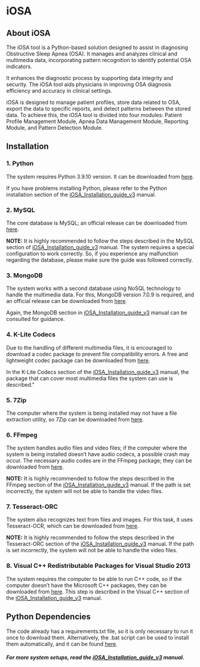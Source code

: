 # iOSA
## About iOSA
The iOSA tool is a Python-based solution designed to assist in diagnosing Obstructive Sleep Apnea (OSA). It manages and analyzes clinical and multimedia data, incorporating pattern recognition to identify potential OSA indicators.

It enhances the diagnostic process by supporting data integrity and security. The iOSA tool aids physicians in improving OSA diagnosis efficiency and accuracy in clinical settings.

iOSA is designed to manage patient profiles, store data related to OSA, export the data to specific reports, and detect patterns between the stored data. To achieve this, the iOSA tool is divided into four modules: Patient Profile Management Module, Apnea Data Management Module, Reporting Module, and Pattern Detection Module.

## Installation
### 1. Python
The system requires Python 3.9.10 version. It can be downloaded from [here](https://www.python.org/downloads/release/python-3910/).

If you have problems installing Python, please refer to the Python installation section of the [iOSA_Installation_guide_v3](iOSA_Installation_guide_v3.pdf) manual.

### 2. MySQL
The core database is MySQL; an official release can be downloaded from [here](https://dev.mysql.com/downloads/installer/).

**NOTE:** It is highly recommended to follow the steps described in the MySQL section of [iOSA_Installation_guide_v3](iOSA_Installation_guide_v3.pdf) manual. The system requires a special configuration to work correctly. So, if you experience any malfunction regarding the database, please make sure the guide was followed correctly.

### 3. MongoDB
The system works with a second database using NoSQL technology to handle the multimedia data. For this, MongoDB version 7.0.9 is required, and an official release can be downloaded from [here](https://www.mongodb.com/try/download/community).

Again, the MongoDB section in [iOSA_Installation_guide_v3](iOSA_Installation_guide_v3.pdf) manual can be consulted for guidance.

### 4. K-Lite Codecs
Due to the handling of different multimedia files, it is encouraged to download a codec package to prevent file compatibility errors. A free and lightweight codec package can be downloaded from [here](https://www.codecguide.com/download_kl.htm).

In the K-Lite Codecs section of the [iOSA_Installation_guide_v3](iOSA_Installation_guide_v3.pdf) manual, the package that can cover most multimedia files the system can use is described."

### 5. 7Zip
The computer where the system is being installed may not have a file extraction utility, so 7Zip can be downloaded from [here](https://7-zip.org/).

### 6. FFmpeg
The system handles audio files and video files; if the computer where the system is being installed doesn’t have audio codecs, a possible crash may occur. The necessary audio codes are in the FFmpeg package; they can be downloaded from [here](https://ffmpeg.org/download.html).

**NOTE:** It is highly recommended to follow the steps described in the FFmpeg section of the [iOSA_Installation_guide_v3](iOSA_Installation_guide_v3.pdf) manual. If the path is set incorrectly, the system will not be able to handle the video files.

### 7. Tesseract-ORC
The system also recognizes text from files and images. For this task, it uses Tesseract-OCR, which can be downloaded from [here](https://github.com/UB-Mannheim/tesseract/wiki).

**NOTE:** It is highly recommended to follow the steps described in the Tesseract-ORC section of the [iOSA_Installation_guide_v3](iOSA_Installation_guide_v3.pdf) manual. If the path is set incorrectly, the system will not be able to handle the video files.

### 8. Visual C++ Redistributable Packages for Visual Studio 2013
The system requires the computer to be able to run C++ code, so if the computer doesn’t have the Microsoft C++ packages, they can be downloaded from [here](https://www.microsoft.com/en-us/download/details.aspx?id=40784). This step is described in the Visual C++ section of the [iOSA_Installation_guide_v3](iOSA_Installation_guide_v3.pdf) manual.

## Python Dependencies
The code already has a requirements.txt file, so it is only necessary to run it once to download them. Alternatively, the .bat script can be used to install them automatically, and it can be found [here](code/bin/utils/install_dependecies.bat).

##### For more system setups, read the [iOSA_Installation_guide_v3](iOSA_Installation_guide_v3.pdf) manual.
